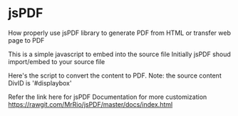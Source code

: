 # jsPDF
How properly use jsPDF library to generate PDF from HTML or transfer web page to PDF 

This is a simple javascript to embed into the source file
Initially jsPDF shoud import/embed to your source file 

<script src="https://cdnjs.cloudflare.com/ajax/libs/jspdf/1.3.4/jspdf.debug.js"></script>

Here's the script to convert the content to PDF. 
Note: the source content DivID is '#displaybox'

<script>
    function openpdf() {
        // define new object fron jsPDF and assign it to variable
        var pdfdoc = new jsPDF('p', 'pt', 'letter');
        // source can be HTML-formatted string, or a reference
        // to an actual DOM element from which the text will be scraped.
        source = $('#displaybox')[0];
  
        // we support special element handlers. Register them with jQuery-style 
        // ID selector for either ID or node name. ("#iAmID", "div", "span" etc.)
        // There is no support for any other type of selectors 
        // (class, of compound) at this time.
        var specialElementHandlers = {
        // element with id of "bypass" - jQuery style selector
        '#displaybox': function (element, renderer) {
            // true = "handled elsewhere, bypass text extraction"
            return true;
            }
        };
        // define margines seperately
        margins = {
                top: 80,
                bottom: 60,
                left: 40,
                width: 522
            };
            
        // all coords and widths are in jsPDF instance's declared units
        // 'inches' in this case
        pdfdoc.fromHTML(
            source, // HTML string or DOM element reference
            margins.left, // x coord
            margins.top, { // y coord
                'width': margins.width, // max width of content on PDF
                'elementHandlers': specialElementHandlers
            },

            function (dispose) {
                // dispose: object with X, Y of the last line add to the PDF 
                // this allow the insertion of new lines after html
                pdfdoc.save('Test.pdf');
            }, margins
        );
    }

</script>

Refer the link here for jsPDF Documentation for more customization 
https://rawgit.com/MrRio/jsPDF/master/docs/index.html

